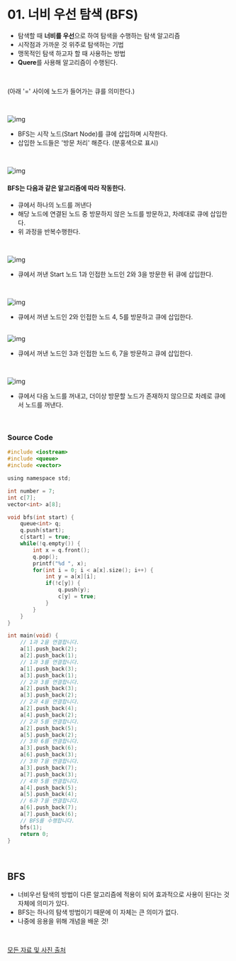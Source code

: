 # 01. 너비 우선 탐색 (BFS)

* 탐색할 때 **너비를 우선**으로 하여 탐색을 수행하는 탐색 알고리즘
* 시작점과 가까운 것 위주로 탐색하는 기법
* 맹목적인 탐색 하고자 할 때 사용하는 방법
* **Quere**를 사용해 알고리즘이 수행된다.

<br/>

(아래 '=' 사이에 노드가 들어가는 큐를 의미한다.)

<br/>

![img](https://postfiles.pstatic.net/MjAxODAzMTZfMTA3/MDAxNTIxMTgwNDAzNjA0.UHWvRTbVmw6QVDorhYZgSBpDAUI90FWNRj2SVraQL-8g.dlSTfXYCJEtptG0p71HQckj8i56_LnCIhtGkC_cxvYgg.PNG.ndb796/image.png?type=w773)

* BFS는 시작 노드(Start Node)를 큐에 삽입하며 시작한다.
* 삽입한 노드들은 '방문 처리' 해준다. (분홍색으로 표시)

<br/>

![img](https://postfiles.pstatic.net/MjAxODAzMTZfMjgx/MDAxNTIxMTgxNTE5NzA1.5ui24F9iF_0jLLkda_oI4dlJSQeJCsUX-NaltK7zl1og.00nI0SnR1F8XezyXKUcR13lzPMEMEWjUc75mhfrH1aQg.PNG.ndb796/image.png?type=w773)

#### BFS는 다음과 같은 알고리즘에 따라 작동한다.

* 큐에서 하나의 노드를 꺼낸다
* 해당 노드에 연결된 노드 중 방문하지 않은 노드를 방문하고, 차례대로 큐에 삽입한다.
* 위 과정을 반복수행한다.

<br/>

![img](https://postfiles.pstatic.net/MjAxODAzMTZfMjA3/MDAxNTIxMTgxOTIzNzY2.HNHjTAyjqxA_i2jejRMwpyhZdD6jkZj81X_fZ8UL4AMg.rmqPi6prf0g81341bFGgPC4FqYwHnfZasCjbo6T16MYg.PNG.ndb796/image.png?type=w773)

* 큐에서 꺼낸 Start 노드 1과 인접한 노드인 2와 3을 방문한 뒤 큐에 삽입한다.

<br/>

![img](https://postfiles.pstatic.net/MjAxODAzMTZfODUg/MDAxNTIxMTgyMDk0NzA1.TJNwLI8Y5Yi3RTbFOwtko5rHDkyhROG2fJimEeVM2Oog.E4y_RrvVid7BO5FkdyjTUQw3Cai-Kjh07QvnP7FJb6cg.PNG.ndb796/image.png?type=w773)

* 큐에서 꺼낸 노드인 2와 인접한 노드 4, 5를 방문하고 큐에 삽입한다.

<br/>![img](https://postfiles.pstatic.net/MjAxODAzMTZfMjAy/MDAxNTIxMTgyMTkzMDg3.iYTA1bQOvfWZlMlfT7zGxsaC2Ulqjndgop8RtBCHOVEg.D1qrG99pyf4vYlPkLbyiN5Hs8z55TuQXqdMBMe0cYw4g.PNG.ndb796/image.png?type=w773)

* 큐에서 꺼낸 노드인 3과 인접한 노드 6, 7을 방문하고 큐에 삽입한다.

<br/>

![img](https://postfiles.pstatic.net/MjAxODAzMTZfMjc1/MDAxNTIxMTgyMjc0ODc0.rsN_4H-xqNQls_-LYV8oBwa2S6svKfT-0RSfY7a8K0Yg.fAkxep6hFhh8sSgxrYErVYkvQzSz5CVMdwMJaZXuRGAg.PNG.ndb796/image.png?type=w773)

* 큐에서 다음 노드를 꺼내고, 더이상 방문할 노드가 존재하지 않으므로 차례로 큐에서 노드를 꺼낸다.

<br/>

### Source Code

```c
#include <iostream>
#include <queue>
#include <vector>

using namespace std;

int number = 7;
int c[7];
vector<int> a[8];

void bfs(int start) {
	queue<int> q;
	q.push(start);
	c[start] = true;
	while(!q.empty()) {
		int x = q.front();
		q.pop();
		printf("%d ", x);
		for(int i = 0; i < a[x].size(); i++) {
			int y = a[x][i];
			if(!c[y]) {
				q.push(y);
				c[y] = true;
			}
		}
	}
}

int main(void) {
	// 1과 2을 연결합니다. 
	a[1].push_back(2);
	a[2].push_back(1);
	// 1과 3를 연결합니다.
	a[1].push_back(3);
	a[3].push_back(1);
	// 2과 3를 연결합니다.
	a[2].push_back(3);
	a[3].push_back(2);
	// 2과 4을 연결합니다. 
	a[2].push_back(4);
	a[4].push_back(2);
	// 2과 5를 연결합니다.
	a[2].push_back(5);
	a[5].push_back(2);
	// 3와 6를 연결합니다.
	a[3].push_back(6);
	a[6].push_back(3);
	// 3와 7을 연결합니다.
	a[3].push_back(7);
	a[7].push_back(3);
	// 4와 5를 연결합니다.
	a[4].push_back(5);
	a[5].push_back(4);
	// 6과 7을 연결합니다.
	a[6].push_back(7);
	a[7].push_back(6); 
	// BFS를 수행합니다.
	bfs(1); 
	return 0;
}
```

<br/>

## BFS

* 너비우선 탐색의 방법이 다른 알고리즘에 적용이 되어 효과적으로 사용이 된다는 것 자체에 의미가 있다.
* BFS는 하나의 탐색 방법이기 때문에 이 자체는 큰 의미가 없다.
* 나중에 응용을 위해 개념을 배운 것!

<br/>

[모든 자료 및 사진 출처](https://blog.naver.com/PostView.nhn?blogId=ndb796&logNo=221230944971&proxyReferer=https:%2F%2Fwww.google.com%2F)